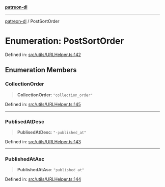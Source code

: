 [**patreon-dl**](../README.md)

***

[patreon-dl](../README.md) / PostSortOrder

# Enumeration: PostSortOrder

Defined in: [src/utils/URLHelper.ts:142](https://github.com/patrickkfkan/patreon-dl/blob/564e431e409ad640819c7b5ad600451c2bd07930/src/utils/URLHelper.ts#L142)

## Enumeration Members

### CollectionOrder

> **CollectionOrder**: `"collection_order"`

Defined in: [src/utils/URLHelper.ts:145](https://github.com/patrickkfkan/patreon-dl/blob/564e431e409ad640819c7b5ad600451c2bd07930/src/utils/URLHelper.ts#L145)

***

### PublisedAtDesc

> **PublisedAtDesc**: `"-published_at"`

Defined in: [src/utils/URLHelper.ts:143](https://github.com/patrickkfkan/patreon-dl/blob/564e431e409ad640819c7b5ad600451c2bd07930/src/utils/URLHelper.ts#L143)

***

### PublishedAtAsc

> **PublishedAtAsc**: `"published_at"`

Defined in: [src/utils/URLHelper.ts:144](https://github.com/patrickkfkan/patreon-dl/blob/564e431e409ad640819c7b5ad600451c2bd07930/src/utils/URLHelper.ts#L144)
